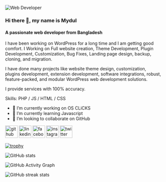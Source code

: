 ![Web Developer](https://media-exp1.licdn.com/dms/image/C5616AQHOpeV72jgiTg/profile-displaybackgroundimage-shrink_200_800/0/1615718772538?e=1643241600&v=beta&t=BqObzYahmLaWhY2ZMN-ffyu0mECn9btxi0TNga81VSE)
### Hi there 👋, my name is Mydul
#### A passionate web developer from Bangladesh

I have been working on WordPress for a long time and I am getting good comfort. I Working on Full website creation, Theme Development, Plugin Development, Customization, Bug Fixes, Landing page design, backup, cloning, and migration.

I have done many projects like website theme design, customization, plugins development, extension development, software integrations, robust, feature-packed, and modular WordPress web development solutions.

I provide services with 100% accuracy.

Skills: PHP / JS / HTML / CSS

- 🔭 I’m currently working on OS CLiCKS 
- 🌱 I’m currently learning Javascript 
- 👯 I’m looking to collaborate on GitHub 


[<img src='https://cdn.jsdelivr.net/npm/simple-icons@3.0.1/icons/github.svg' alt='github' height='40'>](https://github.com/mydulbd)  [<img src='https://cdn.jsdelivr.net/npm/simple-icons@3.0.1/icons/linkedin.svg' alt='linkedin' height='40'>](https://www.linkedin.com/in/mydulbd/)  [<img src='https://cdn.jsdelivr.net/npm/simple-icons@3.0.1/icons/facebook.svg' alt='facebook' height='40'>](https://www.facebook.com/mydul.bd)  [<img src='https://cdn.jsdelivr.net/npm/simple-icons@3.0.1/icons/instagram.svg' alt='instagram' height='40'>](https://www.instagram.com/mydulofficial/)  [<img src='https://cdn.jsdelivr.net/npm/simple-icons@3.0.1/icons/twitter.svg' alt='twitter' height='40'>](https://twitter.com/MydulMuhammad)  

[![trophy](https://github-profile-trophy.vercel.app/?username=mydulbd)](https://github.com/ryo-ma/github-profile-trophy)

![GitHub stats](https://github-readme-stats.vercel.app/api?username=mydulbd&show_icons=true)  

![GitHub Activity Graph](https://activity-graph.herokuapp.com/graph?username=mydulbd)  

![GitHub streak stats](https://github-readme-streak-stats.herokuapp.com/?user=mydulbd)  

